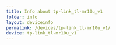 ```yaml
---
title: Info about tp-link_tl-mr10u_v1
folder: info
layout: deviceinfo
permalink: /devices/tp-link_tl-mr10u_v1/
device: tp-link_tl-mr10u_v1
---
```


